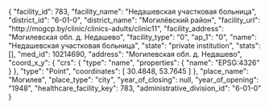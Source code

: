 {
    "facility_id": 783,
    "facility_name": "Недашевская участковая больница",
    "district_id": "6-01-0",
    "district_name": "Могилёвский район",
    "facility_url": "http:\/\/mogcp.by\/clinic\/clinics-adults\/clinic11",
    "facility_address": "Могилевская обл. д. Недашево",
    "facility_type": "0",
    "ap_1": "0",
    "name": "Недашевская участковая больница",
    "state": "private institution",
    "stats": [],
    "med_id": 10214690,
    "address": "Могилевская обл. д. Недашево",
    "coord_x_y": {
        "crs": {
            "type": "name",
            "properties": {
                "name": "EPSG:4326"
            }
        },
        "type": "Point",
        "coordinates": [
            30.4848,
            53.7645
        ]
    },
    "place_name": "Могилев",
    "place_type": "city",
    "year_of_closing": null,
    "year_of_opening": "1948",
    "healthcare_facility_key": 783,
    "administrative_division_id": "6-01-0"
}